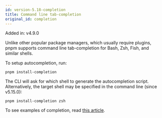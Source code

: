 ```yaml
---
id: version-5.18-completion
title: Command line tab-completion
original_id: completion
---
```


Added in: v4.9.0

Unlike other popular package managers, which usually require plugins, pnpm
supports command line tab-completion for Bash, Zsh, Fish, and similar shells.

To setup autocompletion, run:

```text
pnpm install-completion
```

The CLI will ask for which shell to generate the autocompletion script.
Alternatively, the target shell may be specified in the command line (since
v5.15.0):

```text
pnpm install-completion zsh
```

To see examples of completion, read [this article].

[this article]: https://medium.com/pnpm/pnpm-v4-9-comes-with-command-completion-a411715260b4
